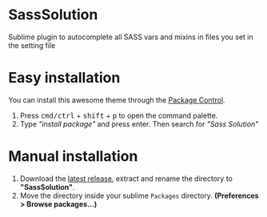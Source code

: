 # SassSolution
Sublime plugin to autocomplete all SASS vars and mixins in files you set in the setting file

# Easy installation
You can install this awesome theme through the [Package Control](https://packagecontrol.io/installation).

1. Press <kbd>cmd/ctrl</kbd> + <kbd>shift</kbd> + <kbd>p</kbd> to open the command palette.
2. Type *"install package"* and press enter. Then search for *"Sass Solution"*


# Manual installation

1. Download the [latest release](https://codeload.github.com/ahmedam55/SassSolution/zip/master), extract and rename the directory to **"SassSolution"**.
2. Move the directory inside your sublime `Packages` directory. **(Preferences > Browse packages...)**
